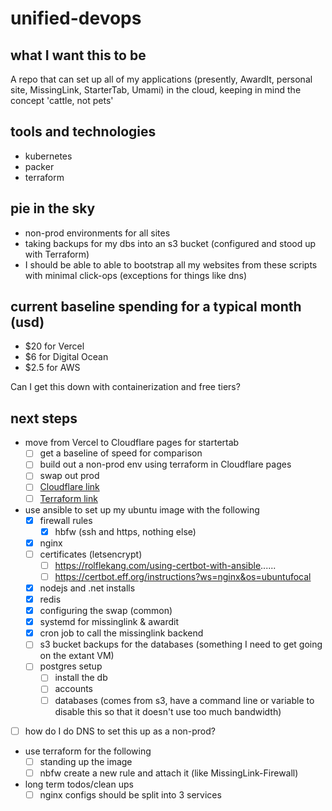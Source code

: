 # unified-devops

## what I want this to be

A repo that can set up all of my applications (presently, AwardIt, personal site, MissingLink, StarterTab, Umami) in the cloud, keeping in mind the concept 'cattle, not pets'

## tools and technologies

- kubernetes
- packer
- terraform

## pie in the sky

- non-prod environments for all sites
- taking backups for my dbs into an s3 bucket (configured and stood up with Terraform)
- I should be able to able to bootstrap all my websites from these scripts with minimal click-ops (exceptions for things like dns)

## current baseline spending for a typical month (usd)

- $20 for Vercel
- $6 for Digital Ocean
- $2.5 for AWS

Can I get this down with containerization and free tiers? 

## next steps

- move from Vercel to Cloudflare pages for startertab
  - [ ] get a baseline of speed for comparison
  - [ ] build out a non-prod env using terraform in Cloudflare pages
  - [ ] swap out prod
  - [ ] [Cloudflare link](https://developers.cloudflare.com/pages/framework-guides/nextjs/deploy-a-nextjs-site/)
  - [ ] [Terraform link](https://registry.terraform.io/providers/cloudflare/cloudflare/latest/docs/resources/pages_project)

- use ansible to set up my ubuntu image with the following
  - [X] firewall rules
    - [X] hbfw (ssh and https, nothing else)
  - [X] nginx
  - [ ] certificates (letsencrypt)
    - [ ] https://rolflekang.com/using-certbot-with-ansible......
    - [ ] https://certbot.eff.org/instructions?ws=nginx&os=ubuntufocal
  - [X] nodejs and .net installs
  - [X] redis
  - [X] configuring the swap (common)
  - [X] systemd for missinglink & awardit
  - [X] cron job to call the missinglink backend
  - [ ] s3 bucket backups for the databases (something I need to get going on the extant VM)
  - [ ] postgres setup
    - [ ] install the db
    - [ ] accounts
    - [ ] databases (comes from s3, have a command line or variable to disable this so that it doesn't use too much bandwidth)
- [ ] how do I do DNS to set this up as a non-prod? 

- use terraform for the following
  - [ ] standing up the image
  - [ ] nbfw create a new rule and attach it (like MissingLink-Firewall)

- long term todos/clean ups
  - [ ] nginx configs should be split into 3 services